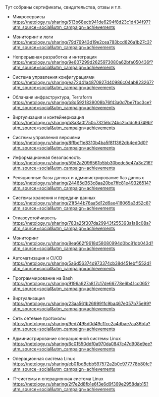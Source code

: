 Тут собраны сертификаты, свидетельства, отзвы и т.п.

* Микросервисы https://netology.ru/sharing/513b68ecb941de6294f8d23c1d434f97?utm_source=social&utm_campaign=achievements

* Мониторинг и логи https://netology.ru/sharing/79d76943d19e2cea783bcd826a1b27c3?utm_source=social&utm_campaign=achievements

* Непрерывная разработка и интеграция https://netology.ru/sharing/9e607299d2625973080a62bfa050436f?utm_source=social&utm_campaign=achievements

* Система управления конфигурациями https://netology.ru/sharing/ea72d41a4870927d40986c04ab823267?utm_source=social&utm_campaign=achievements

* Облачаня инфраструктура, Terraform https://netology.ru/sharing/b8d5921839008b76f43a0d7be7fbc3ce?utm_source=social&utm_campaign=achievements

* Виртулизация и контейнеризация https://netology.ru/sharing/b8a3a0f750c73256c24bc2cddc9d749b?utm_source=social&utm_campaign=achievements

* Системы управления версиями https://netology.ru/sharing/8ffbcf1e8310b4ba5f811362db4ed0d0?utm_source=social&utm_campaign=achievements

* Информационная безопасность https://netology.ru/sharing/59d2a2096561b5bb30bedc5e47a3c216?utm_source=social&utm_campaign=achievements

* Реляционные базы данных и администрирование баз данных https://netology.ru/sharing/24465d363c8aa20be7ffc81e49326514?utm_source=social&utm_campaign=achievements 

* Системы хранения и передачи данных https://netology.ru/sharing/21f544b76aa5d12d6ae418065a3d52c8?utm_source=social&utm_campaign=achievements 

* Отказоустойчивость https://netology.ru/sharing/783a25f307da29943f255393a1a8c08a?utm_source=social&utm_campaign=achievements

* Мониторинг https://netology.ru/sharing/8ea662f9618d58080994d0bc81db043d?utm_source=social&utm_campaign=achievements

* Автоматизация и CI/CD https://netology.ru/sharing/5a6d56374d973374cb38d451ebf1552d?utm_source=social&utm_campaign=achievements

* Программирование на Bash https://netology.ru/sharing/9196a927a817c17de66778e6b41cc065?utm_source=social&utm_campaign=achievements

* Виртуализация https://netology.ru/sharing/23aa561b269991fc9ba467e057b75e99?utm_source=social&utm_campaign=achievements

* Сеть сетевые протоколы https://netology.ru/sharing/9ed7495d0d49c1fcc2a4dbae7aa36bfa?utm_source=social&utm_campaign=achievements

* Администрирование операционной системы Linux https://netology.ru/sharing/6c01550ddf0a970da0847c47d908e9ee?utm_source=social&utm_campaign=achievements

* Операционная система Linux https://netology.ru/sharing/eb01bd8ebb597572a2b0c977778b80fc?utm_source=social&utm_campaign=achievements

* IT-системы и операционная система Linux https://netology.ru/sharing/2f7e2d8fb1e6f3e6d9f369e2958dab15?utm_source=social&utm_campaign=achievements




